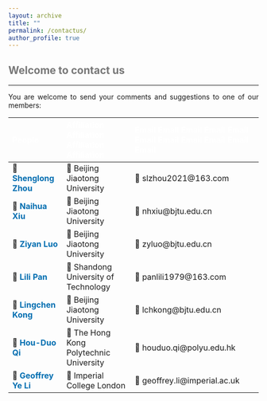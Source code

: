 ```yaml
---
layout: archive
title: ""   
permalink: /contactus/
author_profile: true
---
```


<style>
a:link {
  text-decoration: none;
}

a:visited {
  text-decoration: none;
}

a:hover {
  text-decoration: underline;
}

a:active {
  text-decoration: underline;
}
</style>


##  <span style="color:#777777"> Welcome to contact us </span> 
---
 
<div style="text-align:justify">  
You are welcome to send your comments and suggestions to one of our members:
</div>
      
<!--| People |  Affiliation  |  Email  |-->

| <span style="color:#ffffff"> People </span> &nbsp; |<span style="color:#ffffff"> Affiliation Affiliation Affiliation Affiliation</span>| <span style="color:#ffffff"> Email Email Email Email Email Email Email Email Email  Email Email </span>|
| :---   |   :---       |  :--- |
|👨 <a style="font-size: 16px; font-weight: bold;color:#006DB0" href="https://shenglongzhou.github.io/" target="_blank"> Shenglong Zhou</a> | 🏫 Beijing Jiaotong University  | 📧 slzhou2021@163.com |
|👨 <a style="font-size: 16px; font-weight: bold;color:#006DB0" href="https://faculty.bjtu.edu.cn/6336/" target="_blank"> Naihua Xiu</a> | 🏫 Beijing Jiaotong University | 📧 nhxiu@bjtu.edu.cn |
|👩 <a style="font-size: 16px; font-weight: bold;color:#006DB0" href="https://faculty.bjtu.edu.cn/8525/" target="_blank"> Ziyan Luo</a> | 🏫 Beijing Jiaotong University | 📧 zyluo@bjtu.edu.cn |
|👩 <a style="font-size: 16px; font-weight: bold;color:#006DB0" href="https://sci.sdut.edu.cn/_t832/2018/1129/c5856a253869/page.htm" target="_blank"> Lili Pan</a> | 🏫 Shandong University of Technology | 📧 panlili1979@163.com|
|👨 <a style="font-size: 16px; font-weight: bold;color:#006DB0" href="https://faculty.bjtu.edu.cn/8316/" target="_blank"> Lingchen Kong</a> | 🏫 Beijing Jiaotong University | 📧 lchkong@bjtu.edu.cn |
|👨 <a style="font-size: 16px; font-weight: bold;color:#006DB0" href="https://www.polyu.edu.hk/ama/profile/hdqi/hdqi.html" target="_blank"> Hou-Duo Qi</a> | 🏫 The Hong Kong Polytechnic University | 📧 houduo.qi@polyu.edu.hk |
|👨<a style="font-size: 16px; font-weight: bold;color:#006DB0" href="https://profiles.imperial.ac.uk/geoffrey.li/" target="_blank"> Geoffrey Ye Li</a> | 🏫 Imperial College London | 📧 geoffrey.li@imperial.ac.uk |


<!--
- <a style="font-size: 16px; font-weight: bold;color:#006DB0" href="https://shenglongzhou.github.io/" target="_blank">Shenglong Zhou</a> - Beijing Jiaotong University, slzhou2021@163.com.
- <a style="font-size: 16px; font-weight: bold;color:#006DB0" href="https://faculty.bjtu.edu.cn/6336/" target="_blank">Naihua Xiu</a> -  Beijing Jiaotong University, nhxiu@bjtu.edu.cn.
- <a style="font-size: 16px; font-weight: bold;color:#006DB0" href="https://www.polyu.edu.hk/ama/profile/hdqi/hdqi.html" target="_blank">Hou-Duo Qi</a> - The Hong Kong Polytechnic University, houduo.qi@polyu.edu.hk.
- <a style="font-size: 16px; font-weight: bold;color:#006DB0" href="https://faculty.bjtu.edu.cn/8525/" target="_blank">Ziyan Luo</a> - Beijing Jiaotong University, zyluo@bjtu.edu.cn.
- <a style="font-size: 16px; font-weight: bold;color:#006DB0" href="https://sci.sdut.edu.cn/_t832/2018/1129/c5856a253869/page.htm" target="_blank">Lili Pan</a> - Shandong University of Technology,  panlili1979@163.com.
- <a style="font-size: 16px; font-weight: bold;color:#006DB0" href="https://faculty.bjtu.edu.cn/8316/" target="_blank">Lingchen Kong</a> - Beijing Jiaotong University, lchkong@bjtu.edu.cn.
- <a style="font-size: 16px; font-weight: bold;color:#006DB0" href="https://profiles.imperial.ac.uk/geoffrey.li/" target="_blank">Geoffrey Ye Li</a> - Imperial College London, geoffrey.li@imperial.ac.uk.


<p style="line-height: 2;"></p>

   <table border="2" width="0.5">
      <tr>
        <td style="width:2%" align="left"> <a style="font-size: 16px; font-weight: bold;color:#006DB0" href="https://shenglongzhou.github.io/" target="_blank"> Shenglong Zhou</a> </td>
        <td style="width:5%" align="left"> <span style="font-size: 17px"> Beijing Jiaotong University </span>  </td>
        <td style="width:5%" align="left"> <span style="font-size: 17px"> slzhou2021@163.com </span> </td> 
      </tr>
      <tr>
        <td style="width:2%" align="left"> <a style="font-size: 16px; font-weight: bold;color:#006DB0" href="https://faculty.bjtu.edu.cn/6336/" target="_blank"> Naihua Xiu</a> </td>
        <td style="width:5%" align="left"> <span style="font-size: 17px"> Beijing Jiaotong University </span> </td>
        <td style="width:5%" align="left"> <span style="font-size: 17px"> nhxiu@bjtu.edu.cn </span> </td> 
      </tr>
      <tr>
        <td style="width:2%" align="left"> <a style="font-size: 16px; font-weight: bold;color:#006DB0" href="https://www.polyu.edu.hk/ama/profile/hdqi/hdqi.html" target="_blank"> Hou-Duo Qi</a> </td>
        <td style="width:5%" align="left"> <span style="font-size: 17px"> The Hong Kong Polytechnic University </span> </td>
        <td style="width:5%" align="left"> <span style="font-size: 17px"> houduo.qi@polyu.edu.hk </span> </td> 
      </tr>
      <tr>
        <td style="width:2%" align="left"> <a style="font-size: 16px; font-weight: bold;color:#006DB0" href="https://faculty.bjtu.edu.cn/8525/" target="_blank"> Ziyan Luo</a> </td>
        <td style="width:5%" align="left"> <span style="font-size: 18px"> Beijing Jiaotong University </span> </td>
        <td style="width:5%" align="left"> <span style="font-size: 18px"> zyluo@bjtu.edu.cn </span> </td> 
       </tr>
       <tr>
        <td style="width:2%" align="left"> <a style="font-size: 16px; font-weight: bold;color:#006DB0" href="https://sci.sdut.edu.cn/_t832/2018/1129/c5856a253869/page.htm" target="_blank"> Lili Pan</a> </td>
        <td style="width:5%" align="left"> <span style="font-size: 17px"> Shandong University of Technology </span> </td>
        <td style="width:5%" align="left"> <span style="font-size: 17px"> panlili1979@163.com </span> </td> 
      </tr>
      <tr>
        <td style="width:2%" align="left"> <a style="font-size: 16px; font-weight: bold;color:#006DB0" href="https://faculty.bjtu.edu.cn/8316/" target="_blank"> Lingchen Kong</a> </td>
        <td style="width:5%" align="left"> <span style="font-size: 17px">  Beijing Jiaotong University </span> </td>
        <td style="width:5%" align="left"> <span style="font-size: 17px">  lchkong@bjtu.edu.cn </span> </td> 
      </tr>
      <tr>
        <td style="width:2%" align="left"> <a style="font-size: 16px; font-weight: bold;color:#006DB0" href="https://profiles.imperial.ac.uk/geoffrey.li/" target="_blank"> Geoffrey Ye Li</a> </td>
        <td style="width:5%" align="left"> <span style="font-size: 17px"> Imperial College London </span> </td>
        <td style="width:5%" align="left"> <span style="font-size: 17px"> geoffrey.li@imperial.ac.uk </span> </td> 
      </tr>
      </table> 
-->


